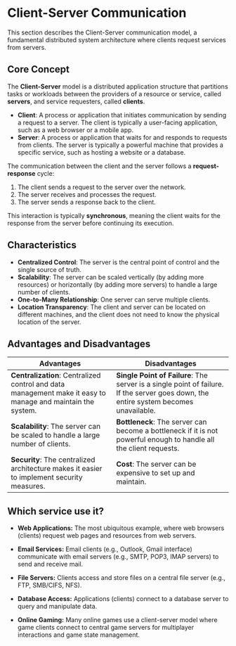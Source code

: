 # Client-Server Communication

This section describes the Client-Server communication model, a fundamental distributed system architecture where clients request services from servers.

## Core Concept

The **Client-Server** model is a distributed application structure that partitions tasks or workloads between the providers of a resource or service, called **servers**, and service requesters, called **clients**.

-   **Client**: A process or application that initiates communication by sending a request to a server. The client is typically a user-facing application, such as a web browser or a mobile app.
-   **Server**: A process or application that waits for and responds to requests from clients. The server is typically a powerful machine that provides a specific service, such as hosting a website or a database.

The communication between the client and the server follows a **request-response** cycle:

1.  The client sends a request to the server over the network.
2.  The server receives and processes the request.
3.  The server sends a response back to the client.

This interaction is typically **synchronous**, meaning the client waits for the response from the server before continuing its execution.

## Characteristics

-   **Centralized Control**: The server is the central point of control and the single source of truth.
-   **Scalability**: The server can be scaled vertically (by adding more resources) or horizontally (by adding more servers) to handle a large number of clients.
-   **One-to-Many Relationship**: One server can serve multiple clients.
-   **Location Transparency**: The client and server can be located on different machines, and the client does not need to know the physical location of the server.

## Advantages and Disadvantages

| Advantages | Disadvantages |
|---|---|
| **Centralization**: Centralized control and data management make it easy to manage and maintain the system. | **Single Point of Failure**: The server is a single point of failure. If the server goes down, the entire system becomes unavailable. |
| **Scalability**: The server can be scaled to handle a large number of clients. | **Bottleneck**: The server can become a bottleneck if it is not powerful enough to handle all the client requests. |
| **Security**: The centralized architecture makes it easier to implement security measures. | **Cost**: The server can be expensive to set up and maintain. |

## Which service use it?



-   **Web Applications:** The most ubiquitous example, where web browsers (clients) request web pages and resources from web servers.

-   **Email Services:** Email clients (e.g., Outlook, Gmail interface) communicate with email servers (e.g., SMTP, POP3, IMAP servers) to send and receive mail.

-   **File Servers:** Clients access and store files on a central file server (e.g., FTP, SMB/CIFS, NFS).

-   **Database Access:** Applications (clients) connect to a database server to query and manipulate data.

-   **Online Gaming:** Many online games use a client-server model where game clients connect to central game servers for multiplayer interactions and game state management.
